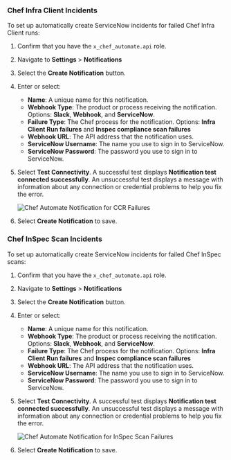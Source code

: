 ### Chef Infra Client Incidents

To set up automatically create ServiceNow incidents for failed Chef Infra Client runs:

1. Confirm that you have the `x_chef_automate.api` role.
1. Navigate to **Settings** > **Notifications**
1. Select the **Create Notification** button.
1. Enter or select:
   * **Name**: A unique name for this notification.
   * **Webhook Type**: The product or process receiving the notification. Options: **Slack**, **Webhook**, and **ServiceNow**.
   * **Failure Type**: The Chef process for the notification. Options: **Infra Client Run failures** and **Inspec compliance scan failures**
   * **Webhook URL**: The API address that the notification uses.
   * **ServiceNow Username**: The name you use to sign in to ServiceNow.
   * **ServiceNow Password**: The password you use to sign in to ServiceNow.
1. Select **Test Connectivity**. A successful test displays **Notification test connected successfully**. An unsuccessful test displays a message with information about any connection or credential problems to help you fix the error.

   ![Chef Automate Notification for CCR Failures](/images/automate/SNOW_CCR_Setup.png)

1. Select **Create Notification** to save.

### Chef InSpec Scan Incidents

To set up automatically create ServiceNow incidents for failed Chef InSpec scans:

1. Confirm that you have the `x_chef_automate.api` role.
1. Navigate to **Settings** > **Notifications**
1. Select the **Create Notification** button.
1. Enter or select:
   * **Name**: A unique name for this notification.
   * **Webhook Type**: The product or process receiving the notification. Options: **Slack**, **Webhook**, and **ServiceNow**.
   * **Failure Type**: The Chef process for the notification. Options: **Infra Client Run failures** and **Inspec compliance scan failures**
   * **Webhook URL**: The API address that the notification uses.
   * **ServiceNow Username**: The name you use to sign in to ServiceNow.
   * **ServiceNow Password**: The password you use to sign in to ServiceNow.
1. Select **Test Connectivity**. A successful test displays **Notification test connected successfully**. An unsuccessful test displays a message with information about any connection or credential problems to help you fix the error.

   ![Chef Automate Notification for InSpec Scan Failures](/images/automate/SNOW_Scan_Setup.png)

8. Select **Create Notification** to save.
